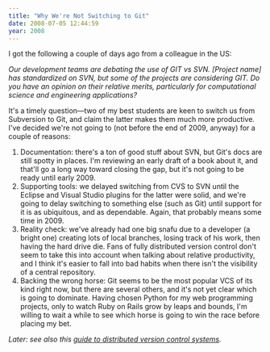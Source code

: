 ```yaml
---
title: "Why We're Not Switching to Git"
date: 2008-07-05 12:44:59
year: 2008
---
```

I got the following a couple of days ago from a colleague in the US:

<em>Our development teams are debating the use of GIT vs SVN. [Project name] has standardized on SVN, but some of the projects are considering GIT. Do you have an opinion on their relative merits, particularly for computational science and engineering applications?</em>

It's a timely question—two of my best students are keen to switch us from Subversion to Git, and claim the latter makes them much more productive. I've decided we're not going to (not before the end of 2009, anyway) for a couple of reasons:
<ol>
  <li>Documentation: there's a ton of good stuff about SVN, but Git's docs are still spotty in places.  I'm reviewing an early draft of a book about it, and that'll go a long way toward closing the gap, but it's not going to be ready until early 2009.</li>
  <li>Supporting tools: we delayed switching from CVS to SVN until the Eclipse and Visual Studio plugins for the latter were solid, and we're going to delay switching to something else (such as Git) until support for it is as ubiquitous, and as dependable.  Again, that probably means some time in 2009.</li>
  <li>Reality check: we've already had one big snafu due to a developer (a bright one) creating lots of local branches, losing track of his work, then having the hard drive die.  Fans of fully distributed version control don't seem to take this into account when talking about relative productivity, and I think it's easier to fall into bad habits when there isn't the visibility of a central repository.</li>
  <li>Backing the wrong horse: Git seems to be the most popular VCS of its kind right now, but there are several others, and it's not yet clear which is going to dominate.  Having chosen Python for my web programming projects, only to watch Ruby on Rails grow by leaps and bounds, I'm willing to wait a while to see which horse is going to win the race before placing my bet.</li>
</ol>
<em>Later: see also this <a href="http://www.infoq.com/articles/dvcs-guide">guide to distributed version control systems</a>.</em>
